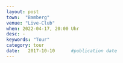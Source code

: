 ```yaml
---
layout: post
town:  "Bamberg"
venue: "Live-Club"
when: 2022-04-17, 20:00 Uhr
desc: -
keywords: "Tour"
category: tour
date:   2017-10-10 		#publication date
---
```

